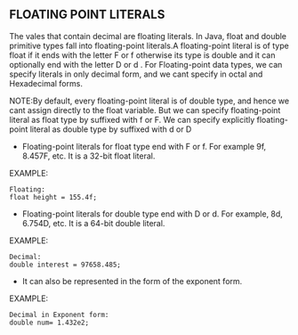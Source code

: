 ## FLOATING POINT LITERALS

The vales that contain decimal are floating literals. In Java, float and double primitive types fall into floating-point literals.A floating-point literal is of type float if it ends with the letter F or f  otherwise its type is double and it can optionally end with the letter D or d .
For Floating-point data types, we can specify literals in only decimal form, and we cant specify in octal and Hexadecimal forms.

NOTE:By default, every floating-point literal is of double type, and hence we cant assign directly to the float variable. But we can specify floating-point literal as float type by suffixed with f or F. We can specify explicitly floating-point literal as double type by suffixed with d or D

* Floating-point literals for float type end with F or f.
 For example 9f, 8.457F, etc. It is a 32-bit float literal.

 EXAMPLE:
 ```
 Floating:
float height = 155.4f; 
``` 
* Floating-point literals for double type end with D or d. For example, 8d, 6.754D, etc. It is a 64-bit double literal.

EXAMPLE:
```
Decimal:
double interest = 97658.485;  
```
* It can also be represented in the form of the exponent form.

EXAMPLE:
```
Decimal in Exponent form:
double num= 1.432e2;  
```



